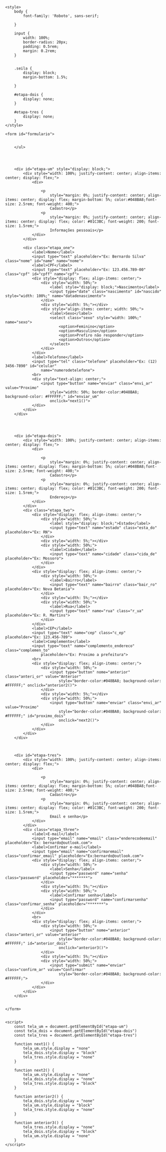 <!DOCTYPE html>
<html lang="pt-br">

<head>
    <meta charset="UTF-8">
    <meta http-equiv="X-UA-Compatible" content="IE=edge">
    <meta name="viewport" content="width=device-width, initial-scale=1.0">
    <link rel="preconnect" href="https://fonts.googleapis.com">
    <link rel="preconnect" href="https://fonts.gstatic.com" crossorigin>
    <link href="https://fonts.googleapis.com/css2?family=Roboto:wght@300;400&display=swap" rel="stylesheet">
    <title>Document</title>

    <style>
        body {
            font-family: 'Roboto', sans-serif;

        }

        input {
            width: 100%;
            border-radius: 20px;
            padding: 0.5rem;
            margin: 0.2rem;
        }


        .seila {
            display: block;
            margin-bottom: 1.5%;

        }

        #etapa-dois {
            display: none;
        }

        #etapa-tres {
            display: none;
        }
    </style>

</head>

<body>


    <form id="formulario">


        </ul>




        <div id="etapa-um" style="display: block;">
            <div style="width: 100%; justify-content: center; align-items: center; display: flex;">
                <div>

                    <p
                        style="margin: 0%; justify-content: center; align-items: center; display: flex; margin-bottom: 5%; color:#048BA8;font-size: 2.5rem; font-weight: 400;">
                        Cadastro</p>
                    <p
                        style="margin: 0%; justify-content: center; align-items: center; display: flex; color: #01C3BC; font-weight: 200; font-size: 1.5rem;">
                        Informações pessoais</p>
                </div>
            </div>

            <div class="etapa_one">
                <label>Nome</label>
                <input type="text" placeholder="Ex: Bernardo Silva" class="nome" id="name" name="nome">
                <label>CPF</label>
                <input type="text" placeholder="Ex: 123.456.789-00" class="cpf" id="cpff" name="cpf">
                <div style="display: flex; align-items: center;">
                    <div style="width: 50%;">
                        <label style="display: block;">Nascimento</label>
                        <input type="date" class="nascimento" id="nascido" style="width: 100%;" name="datadenascimento">
                    </div>
                    <div style="width: 5%;"></div>
                    <div style="align-items: center; width: 50%;">
                        <label>Sexo</label>
                        <select class="sexo" style="width: 100%;" name="sexo">
                            <option>Feminino</option>
                            <option>Masculino</option>
                            <option>Prefiro não responder</option>
                            <option>Outros</option>
                        </select>
                    </div>
                </div>
                <label>Telefone</label>
                <input type="tel" class="telefone" placeholder="Ex: (12) 3456-7890" id="celular"
                    name="numerodetelefone">
                <br>
                <div style="text-align: center;">
                    <input type="button" name="enviar" class="envi_ar" value="Proximo"
                        style="width: 50%; border-color:#048BA8; background-color: #FFFFFF;" id="enviar_um"
                        onclick="next1()">
                </div>
            </div>
        </div>




        <div id="etapa-dois">
            <div style="width: 100%; justify-content: center; align-items: center; display: flex;">
                <div>

                    <p
                        style="margin: 0%; justify-content: center; align-items: center; display: flex; margin-bottom: 5%; color:#048BA8;font-size: 2.5rem; font-weight: 400;">
                        Cadastro</p>
                    <p
                        style="margin: 0%; justify-content: center; align-items: center; display: flex; color: #01C3BC; font-weight: 200; font-size: 1.5rem;">
                        Endereço</p>
                </div>
            </div>
            <div class="etapa_two">
                <div style="display: flex; align-items: center;">
                    <div style="width: 50%;">
                        <label style="display: block;">Estado</label>
                        <input type="text" name="estado" class="esta_do" placeholder="Ex: RN">
                    </div>
                    <div style="width: 5%;"></div>
                    <div style="width: 50%;">
                        <label>Cidade</label>
                        <input type="text" name="cidade" class="cida_de" placeholder="Ex: Mossoro">
                    </div>
                </div>
                <div style="display: flex; align-items: center;">
                    <div style="width: 50%;">
                        <label>Bairro</label>
                        <input type="text" name="bairro" class="bair_ro" placeholder="Ex: Nova Betania">
                    </div>
                    <div style="width: 5%;"></div>
                    <div style="width: 50%;">
                        <label>Rua</label>
                        <input type="text" name="rua" class="r_ua" placeholder="Ex: R. Martins">
                    </div>
                </div>
                <label>CEP</label>
                <input type="text" name="cep" class="c_ep" placeholder="Ex: 123.456-789">
                <label>Complemento</label>
                <input type="text" name="complemento_endereco" class="complemen_to"
                    placeholder="Ex: Proximo a prefeitura">
                <br>
                <div style="display: flex; align-items: center;">
                    <div style="width: 50%;">
                        <input type="button" nome="anterior" class="anteri_or" value="Anterior"
                            style="border-color:#048BA8; background-color: #FFFFFF;" onclick="anterior2()">
                    </div>
                    <div style="width: 5%;"></div>
                    <div style="width: 50%;">
                        <input type="button" name="enviar" class="envi_ar" value="Proximo"
                            style="border-color:#048BA8; background-color: #FFFFFF;" id="proximo_dois"
                            onclick="next2()">
                    </div>
                </div>
            </div>
        </div>



        <div id="etapa-tres">
            <div style="width: 100%; justify-content: center; align-items: center; display: flex;">
                <div>

                    <p
                        style="margin: 0%; justify-content: center; align-items: center; display: flex; margin-bottom: 5%; color:#048BA8;font-size: 2.5rem; font-weight: 400;">
                        Cadastro</p>
                    <p
                        style="margin: 0%; justify-content: center; align-items: center; display: flex; color: #01C3BC; font-weight: 200; font-size: 1.5rem;">
                        Email e senha</p>
                </div>
            </div>
            <div class="etapa_three">
                <label>E-mail</label>
                <input type="email" name="email" class="enderecodeemail" placeholder="Ex: bernardo@outlook.com">
                <label>Confirmar e-mail</label>
                <input type="email" name="confirmaremail" class="confirmar_email" placeholder="Ex:bernardo@outlook.com">
                <div style="display: flex; align-items: center;">
                    <div style="width: 50%;">
                        <label>Senha</label>
                        <input type="password" name="senha" class="password" placeholder="*******">
                    </div>
                    <div style="width: 5%;"></div>
                    <div style="width: 50%;">
                        <label>Confirmar senha</label>
                        <input type="password" name="confirmarsenha" class="confirmar_senha" placeholder="*******">
                    </div>
                </div>
                <br>
                <div style="display: flex; align-items: center;">
                    <div style="width: 50%;">
                        <input type="button" nome="anterior" class="anteri_or" value="anterior"
                            style="border-color:#048BA8; background-color: #FFFFFF;" id="anterior_dois"
                            onclick="anterior3()">
                    </div>
                    <div style="width: 5%;"></div>
                    <div style="width: 50%;">
                        <input type="submit" name="enviar" class="confirm_ar" value="Confirmar"
                            style="border-color:#048BA8; background-color: #FFFFFF;">
                    </div>
                </div>
            </div>
        </div>


    </form>


    <script>
        const tela_um = document.getElementById("etapa-um")
        const tela_dois = document.getElementById("etapa-dois")
        const tela_tres = document.getElementById("etapa-tres")

        function next1() {
            tela_um.style.display = "none"
            tela_dois.style.display = "block"
            tela_tres.style.display = "none"
        }

        function next2() {
            tela_um.style.display = "none"
            tela_dois.style.display = "none"
            tela_tres.style.display = "block"
        }

        function anterior2() {
            tela_dois.style.display = "none"
            tela_um.style.display = "block"
            tela_tres.style.display = "none"
        }

        function anterior3() {
            tela_tres.style.display = "none"
            tela_dois.style.display = "block"
            tela_um.style.display = "none"
        }
    </script>
</body>

</html>
